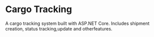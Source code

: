 # Cargo Tracking
A cargo tracking system built with ASP.NET Core. Includes shipment creation, status tracking,update and otherfeatures.
